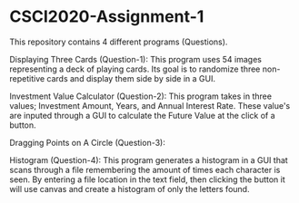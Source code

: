 # CSCI2020-Assignment-1

This repository contains 4 different programs (Questions).

Displaying Three Cards (Question-1):
  This program uses 54 images representing a deck of playing cards. Its goal is to randomize 
  three non-repetitive cards and display them side by side in a GUI.

Investment Value Calculator (Question-2):
  This program takes in three values; Investment Amount, Years, and Annual Interest Rate. These
  value's are inputed through a GUI to calculate the Future Value at the click of a button.

Dragging Points on A Circle (Question-3):
  
  
Histogram (Question-4):
  This program generates a histogram in a GUI that scans through a file remembering the amount of times
  each character is seen. By entering a file location in the text field, then clicking the button it will
  use canvas and create a histogram of only the letters found.
